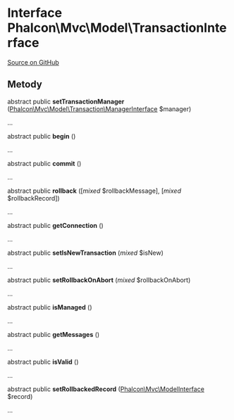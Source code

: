 # Interface **Phalcon\\Mvc\\Model\\TransactionInterface**

<a href="https://github.com/phalcon/cphalcon/blob/master/phalcon/mvc/model/transactioninterface.zep" class="btn btn-default btn-sm">Source on GitHub</a>

## Metody

abstract public **setTransactionManager** ([Phalcon\Mvc\Model\Transaction\ManagerInterface](/en/3.1.2/api/Phalcon_Mvc_Model_Transaction_ManagerInterface) $manager)

...

abstract public **begin** ()

...

abstract public **commit** ()

...

abstract public **rollback** ([*mixed* $rollbackMessage], [*mixed* $rollbackRecord])

...

abstract public **getConnection** ()

...

abstract public **setIsNewTransaction** (*mixed* $isNew)

...

abstract public **setRollbackOnAbort** (*mixed* $rollbackOnAbort)

...

abstract public **isManaged** ()

...

abstract public **getMessages** ()

...

abstract public **isValid** ()

...

abstract public **setRollbackedRecord** ([Phalcon\Mvc\ModelInterface](/en/3.1.2/api/Phalcon_Mvc_ModelInterface) $record)

...